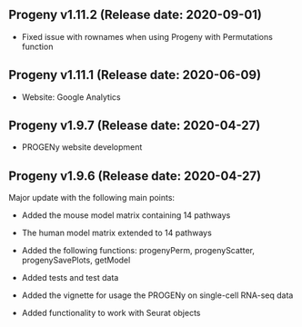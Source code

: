 ## Progeny v1.11.2 (Release date: 2020-09-01)

* Fixed issue with rownames when using Progeny with Permutations function

## Progeny v1.11.1 (Release date: 2020-06-09)

* Website: Google Analytics 

## Progeny v1.9.7 (Release date: 2020-04-27)

* PROGENy website development

## Progeny v1.9.6 (Release date: 2020-04-27) 

Major update with the following main points:

* Added the mouse model matrix containing 14 pathways

* The human model matrix extended to 14 pathways

* Added the following functions: progenyPerm, progenyScatter, progenySavePlots, 
getModel

* Added tests and test data

* Added the vignette for usage the PROGENy on single-cell RNA-seq data

* Added functionality to work with Seurat objects



